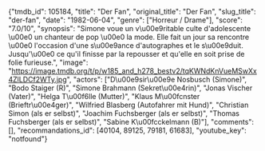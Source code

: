{"tmdb_id": 105184, "title": "Der Fan", "original_title": "Der Fan", "slug_title": "der-fan", "date": "1982-06-04", "genre": ["Horreur / Drame"], "score": "7.0/10", "synopsis": "Simone voue un v\u00e9ritable culte d'adolescente \u00e0 un chanteur de pop \u00e0 la mode. Elle fait un jour sa rencontre \u00e0 l'occasion d'une s\u00e9ance d'autographes et le s\u00e9duit. Jusqu'\u00e0 ce qu'il finisse par la repousser et qu'elle en soit prise de folie furieuse.", "image": "https://image.tmdb.org/t/p/w185_and_h278_bestv2/tqKWNdKnVueMSwXx4ZlLDCf2WTy.jpg", "actors": ["D\u00e9sir\u00e9e Nosbusch (Simone)", "Bodo Staiger (R)", "Simone Brahmann (Sekret\u00e4rin)", "Jonas Vischer (Vater)", "Helga T\u00f6lle (Mutter)", "Klaus M\u00fcnster (Brieftr\u00e4ger)", "Wilfried Blasberg (Autofahrer mit Hund)", "Christian Simon (als er selbst)", "Joachim Fuchsberger (als er selbst)", "Thomas Fuchsberger (als er selbst)", "Sabine K\u00fcckelmann (B)"], "comments": [], "recommandations_id": [40104, 89125, 79181, 61683], "youtube_key": "notfound"}